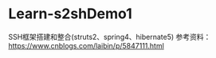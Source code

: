 # Learn-s2shDemo1
SSH框架搭建和整合(struts2、spring4、hibernate5) 参考资料：https://www.cnblogs.com/laibin/p/5847111.html
